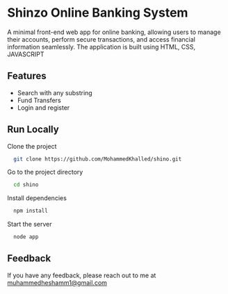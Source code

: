 # Shinzo Online Banking System

A minimal front-end web app for online banking, allowing users to manage their accounts, perform secure transactions, and access financial information seamlessly. The application is built using HTML, CSS, JAVASCRIPT


## Features

- Search with any substring
- Fund Transfers
- Login and register


## Run Locally

Clone the project

```bash
  git clone https://github.com/MohammedKhalled/shino.git
```

Go to the project directory

```bash
  cd shino
```

Install dependencies

```bash
  npm install
```

Start the server

```bash
  node app
```


## Feedback

If you have any feedback, please reach out to me at muhammedheshamm1@gmail.com
